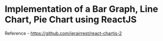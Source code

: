 # Implementation of a Bar Graph, Line Chart, Pie Chart using ReactJS

Reference - https://github.com/jerairrest/react-chartjs-2
